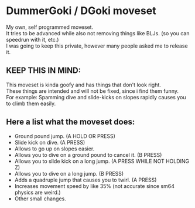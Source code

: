 # DummerGoki / DGoki moveset
My own, self programmed moveset.<br>
It tries to be advanced while also not removing things like BLJs. (so you can speedrun with it, etc.)<br>
I was going to keep this private, however many people asked me to release it.<br>

## KEEP THIS IN MIND:
This moveset is kinda goofy and has things that don't look right.<br>
These things are intended and will not be fixed, since i find them funny.<br>
For example: Spamming dive and slide-kicks on slopes rapidly causes you to climb them easily.<br>

## Here a list what the moveset does:
+ Ground pound jump. (A HOLD OR PRESS)
+ Slide kick on dive. (A PRESS)
+ Allows to go up on slopes easier.
+ Allows you to dive on a ground pound to cancel it. (B PRESS)
+ Allows you to slide kick on a long jump. (A PRESS WHILE NOT HOLDING Z)
+ Allows you to dive on a long jump. (B PRESS)
+ Adds a quadruple jump that causes you to twirl. (A PRESS)
+ Increases movement speed by like 35% (not accurate since sm64 physics are weird.)
+ Other small changes.
